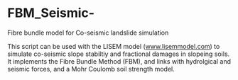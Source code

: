 # FBM_Seismic-
Fibre bundle model for Co-seismic landslide simulation

This script can be used with the LISEM model (www.lisemmodel.com) to simulate co-seismic slope stabiltiy and fractional damages in slopeing soils.
It implements the Fibre Bundle Method (FBM), and links with hydrolgical and seismic forces, and a Mohr Coulomb soil strength model.

